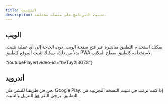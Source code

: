 ```yaml
---
title: التثبيت
description: تثبيت البرنامج على منصات مختلفة.
---
```


## الويب

يمكنك استخدام التطبيق مباشرة عبر فتح صفحة الويب، دون الحاجة إلى أي عملية تثبيت.
بدلاً من ذلك، يمكنك تثبيت الموقع كتطبيق PWA لاستخدامه كتطبيق سطح المكتب.

:YoutubePlayer{video-id="bvTuy2I3GZ8"}

## أندرويد

نحن في طريقنا للنشر على Google Play. إذا كنت ترغب في تثبيت النسخة التجريبية من التطبيق، يرجى النقر [هنا](https://github.com/UniAll-LLC/PiChat-releases/releases/latest) للتنزيل والتثبيت.
